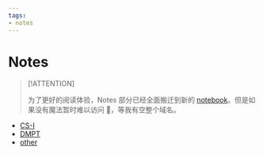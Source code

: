 ```yaml
---
tags:
- notes
---
```


# Notes

> [!ATTENTION]
>
> 为了更好的阅读体验，Notes 部分已经全面搬迁到新的 [notebook](https://note-darstibs-projects.vercel.app/)。但是如果没有魔法暂时难以访问 🥲，等我有空整个域名。

- [CS-I](CS-I/index)
- [DMPT](DMPT/index)
- [other](other/index.md)
